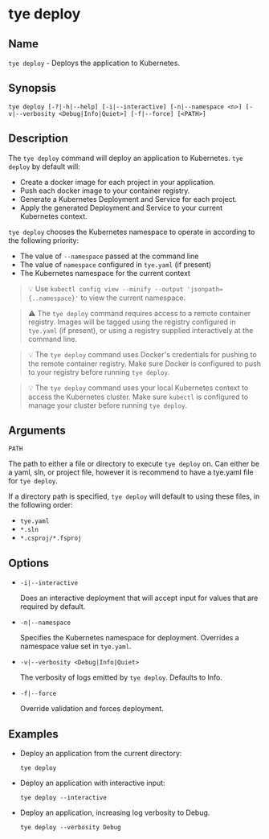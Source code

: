 # tye deploy

## Name

`tye deploy` - Deploys the application to Kubernetes.

## Synopsis 

```text
tye deploy [-?|-h|--help] [-i|--interactive] [-n|--namespace <n>] [-v|--verbosity <Debug|Info|Quiet>] [-f|--force] [<PATH>]
```

## Description

The `tye deploy` command will deploy an application to Kubernetes. `tye deploy` by default will:

- Create a docker image for each project in your application.
- Push each docker image to your container registry.
- Generate a Kubernetes Deployment and Service for each project.
- Apply the generated Deployment and Service to your current Kubernetes context.

`tye deploy` chooses the Kubernetes namespace to operate in according to the following priority:

- The value of `--namespace` passed at the command line
- The value of `namespace` configured in `tye.yaml` (if present)
- The Kubernetes namespace for the current context

> :bulb: Use `kubectl config view --minify --output 'jsonpath={..namespace}'` to view the current namespace.

> :warning: The `tye deploy` command requires access to a remote container registry. Images will be tagged using the registry configured in `tye.yaml` (if present), or using a registry supplied interactively at the command line. 

> :bulb: The `tye deploy` command uses Docker's credentials for pushing to the remote container registry. Make sure Docker is configured to push to your registry before running `tye deploy`.

> :bulb: The `tye deploy` command uses your local Kubernetes context to access the Kubernetes cluster. Make sure `kubectl` is configured to manage your cluster before running `tye deploy`.

## Arguments

`PATH`

The path to either a file or directory to execute `tye deploy` on. Can either be a yaml, sln, or project file, however it is recommend to have a tye.yaml file for `tye deploy`.

If a directory path is specified, `tye deploy` will default to using these files, in the following order:

- `tye.yaml`
- `*.sln`
- `*.csproj/*.fsproj`

## Options

- `-i|--interactive`

    Does an interactive deployment that will accept input for values that are required by default.

- `-n|--namespace`
  
    Specifies the Kubernetes namespace for deployment. Overrides a namespace value set in `tye.yaml`.

- `-v|--verbosity <Debug|Info|Quiet>`

    The verbosity of logs emitted by `tye deploy`. Defaults to Info.

- `-f|--force`

    Override validation and forces deployment.

## Examples

- Deploy an application from the current directory:

    ```text
    tye deploy
    ```

- Deploy an application with interactive input:

    ```text
    tye deploy --interactive
    ```

- Deploy an application, increasing log verbosity to Debug.

    ```text
    tye deploy --verbosity Debug
    ```
